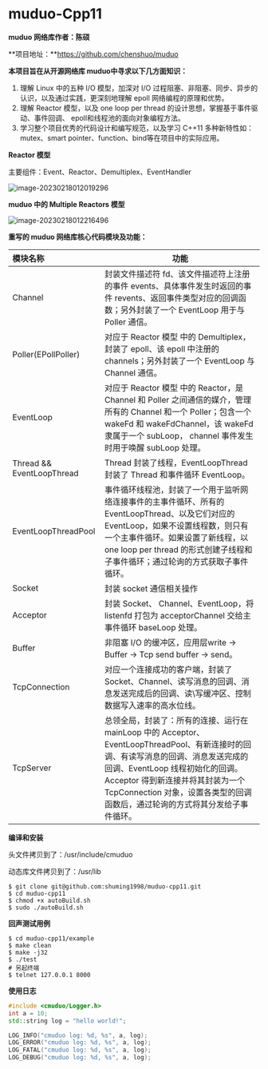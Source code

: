 # muduo-Cpp11

**muduo 网络库作者：陈硕**

**项目地址：**https://github.com/chenshuo/muduo



**本项目旨在从开源网络库 muduo中寻求以下几方面知识：**

1. 理解 Linux 中的五种 I/O 模型，加深对 I/O 过程阻塞、非阻塞、同步、异步的认识，以及通过实践，更深刻地理解 epoll 网络编程的原理和优势。
2. 理解 Reactor 模型，以及 one loop per thread 的设计思想，掌握基于事件驱动、事件回调、 epoll和线程池的面向对象编程方法。
3. 学习整个项目优秀的代码设计和编写规范，以及学习 C++11 多种新特性如：mutex、smart pointer、function、bind等在项目中的实际应用。



**Reactor 模型**

主要组件：Event、Reactor、Demultiplex、EventHandler

![image-20230218012019296](/home/cui/snap/typora/76/.config/Typora/typora-user-images/image-20230218012019296.png)



**muduo 中的 Multiple Reactors 模型**



![image-20230218012216496](/home/cui/snap/typora/76/.config/Typora/typora-user-images/image-20230218012216496.png)





**重写的 muduo 网络库核心代码模块及功能：**

| 模块名称                  | 功能                                                         |
| :------------------------ | ------------------------------------------------------------ |
| Channel                   | 封装文件描述符 fd、该文件描述符上注册的事件 events、具体事件发生时返回的事件 revents、返回事件类型对应的回调函数；另外封装了一个 EventLoop 用于与 Poller 通信。 |
| Poller(EPollPoller)       | 对应于 Reactor 模型 中的 Demultiplex，封装了 epoll、该 epoll 中注册的 channels；另外封装了一个 EventLoop 与 Channel 通信。 |
| EventLoop                 | 对应于 Reactor 模型 中的 Reactor，是 Channel 和 Poller 之间通信的媒介，管理所有的 Channel 和一个 Poller；包含一个 wakeFd 和 wakeFdChannel，该 wakeFd 隶属于一个 subLoop， channel 事件发生时用于唤醒 subLoop 处理。 |
| Thread && EventLoopThread | Thread 封装了线程，EventLoopThread 封装了 Thread 和事件循环 EventLoop。 |
| EventLoopThreadPool       | 事件循环线程池，封装了一个用于监听网络连接事件的主事件循环、所有的EventLoopThread、以及它们对应的 EventLoop，如果不设置线程数，则只有一个主事件循环。如果设置了新线程，以 one loop per thread 的形式创建子线程和子事件循环；通过轮询的方式获取子事件循环。 |
| Socket                    | 封装 socket 通信相关操作                                     |
| Acceptor                  | 封装 Socket、 Channel、EventLoop，将 listenfd 打包为 acceptorChannel 交给主事件循环 baseLoop 处理。 |
| Buffer                    | 非阻塞 I/O 的缓冲区，应用层write -> Buffer -> Tcp send buffer -> send。 |
| TcpConnection             | 对应一个连接成功的客户端，封装了 Socket、Channel、读写消息的回调、消息发送完成后的回调、读\写缓冲区、控制数据写入速率的高水位线。 |
| TcpServer                 | 总领全局，封装了：所有的连接、运行在 mainLoop 中的 Acceptor、EventLoopThreadPool、有新连接时的回调、有读写消息的回调、消息发送完成的回调、EventLoop 线程初始化的回调。Acceptor 得到新连接并将其封装为一个 TcpConnection 对象，设置各类型的回调函数后，通过轮询的方式将其分发给子事件循环。 |



**编译和安装**

头文件拷贝到了：/usr/include/cmuduo

动态库文件拷贝到了：/usr/lib

```shell
$ git clone git@github.com:shuming1998/muduo-cpp11.git
$ cd muduo-cpp11
$ chmod +x autoBuild.sh
$ sudo ./autoBuild.sh
```



**回声测试用例**

```shell
$ cd muduo-cpp11/example
$ make clean
$ make -j32
$ ./test
# 另起终端
$ telnet 127.0.0.1 8000
```



**使用日志**

```c++
#include <cmuduo/Logger.h>
int a = 10;
std::string log = "hello world!";

LOG_INFO("cmuduo log: %d, %s", a, log);
LOG_ERROR("cmuduo log: %d, %s", a, log);
LOG_FATAL("cmuduo log: %d, %s", a, log);
LOG_DEBUG("cmuduo log: %d, %s", a, log);
```

